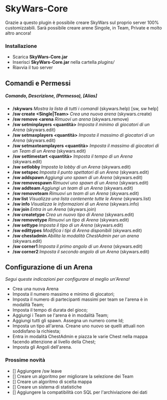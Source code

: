 # SkyWars-Core

Grazie a questo plugin è possibile creare SkyWars sul proprio server 100% customizzabili.
Sarà possibile creare arene Singole, in Team, Private e molto altro ancora!

### Installazione

- Scarica **SkyWars-Core.jar**
- Inserisci **SkyWars-Core.jar** nella cartella _plugins/_
- Riavvia il tuo server

## Comandi e Permessi
##### Comando, Descrizione, (Permesso), [Alias]

- **/skywars** _Mostra la lista di tutti i comandi_ (skywars.help) [sw, sw help]
- **/sw create <arena> <Single|Team>** _Crea una nuova arena_ (skywars.create)
- **/sw remove <arena** _Rimuovi un arena_ (skywars.remove)
- **/sw setminplayers <arena> <quantità>** _Imposta il minimo di giocatori di un Arena_ (skywars.edit)
- **/sw setmaxplayers <arena> <quantità>** _Imposta il massimo di giocatori di un Arena_ (skywars.edit)
- **/sw setmaxteamplayers <arena> <colore> <quantità>** _Imposta il massimo di giocatori di un Team di un Arena_ (skywars.edit)
- **/sw settimestart <arena> <quantità>** _Imposta il tempo di un Arena_ (skywars.edit)
- **/sw setlobby <arena>** _Imposta la lobby di un Arena_ (skywars.edit)
- **/sw setspec <arena>** _Imposta il punto spettatori di un Arena_ (skywars.edit)
- **/sw addspawn <arena> <id>** _Aggiungi uno spawn di un Arena_ (skywars.edit)
- **/sw removespawn <arena> <id>** _Rimuovi uno spawn di un Arena_ (skywars.edit)
- **/sw addteam <arena> <color>** _Aggiungi un team di un Arena_ (skywars.edit)
- **/sw removeteam <arena> <color>** _Rimuovi un team di un Arena_ (skywars.edit)
- **/sw list** _Visualizza una lista contenente tutte le Arene_ (skywars.list)
- **/sw info <arena>** _Visualizza le informazioni di un Arena_ (skywars.info)
- **/sw join <arena>** _Entra in un Arena_ (skywars.join)
- **/sw createtype <arena>** _Crea un nuovo tipo di Arena_ (skywars.edit)
- **/sw removetype <arena>** _Rimuovi un tipo di Arena_ (skywars.edit)
- **/sw settype <arena> <tipo>** _Imposta il tipo di un Arena_ (skywars.edit)
- **/sw edittypes** _Modifica i tipi di Arena disponibili_ (skywars.edit)
- **/sw chestadmin <arena>** _Abilita la modalità ChestAdmin per un arena_ (skywars.edit)
- **/sw corner1 <arena>** _Imposta il primo angolo di un Arena_ (skywars.edit)
- **/sw corner2 <arena>** _Imposta il secondo angolo di un Arena_ (skywars.edit)

## Configurazione di un Arena
_Segui queste indicazioni per configurare al meglio un'Arena!_

- Crea una nuova Arena
- Imposta il numero massimo e minimo di giocatori;
- Imposta il numero di partecipanti massimi per team se l'arena è in modalità Team;
- Imposta il tempo di durata del gioco;
- Aggiungi i Team se l'arena è in modalità Team;
- Aggiungi tutti gli spawn. Assegna un numero come Id;
- Imposta un tipo all'arena. Creane uno nuovo se quelli attuali non soddisfano la richiesta;
- Entra in modalità ChestAdmin e piazza le varie Chest nella mappa facendo attenzione al livello della Chest;
- Imposta gli Angoli dell'arena.


### Prossime novità
- [] Aggiungere /sw leave
- [] Creare un algoritmo per migliorare la selezione dei Team
- [] Creare un algoritmo di scelta mappa
- [] Creare un sistema di statistiche
- [] Aggiungere la compatibilità con SQL per l'archiviazione dei dati